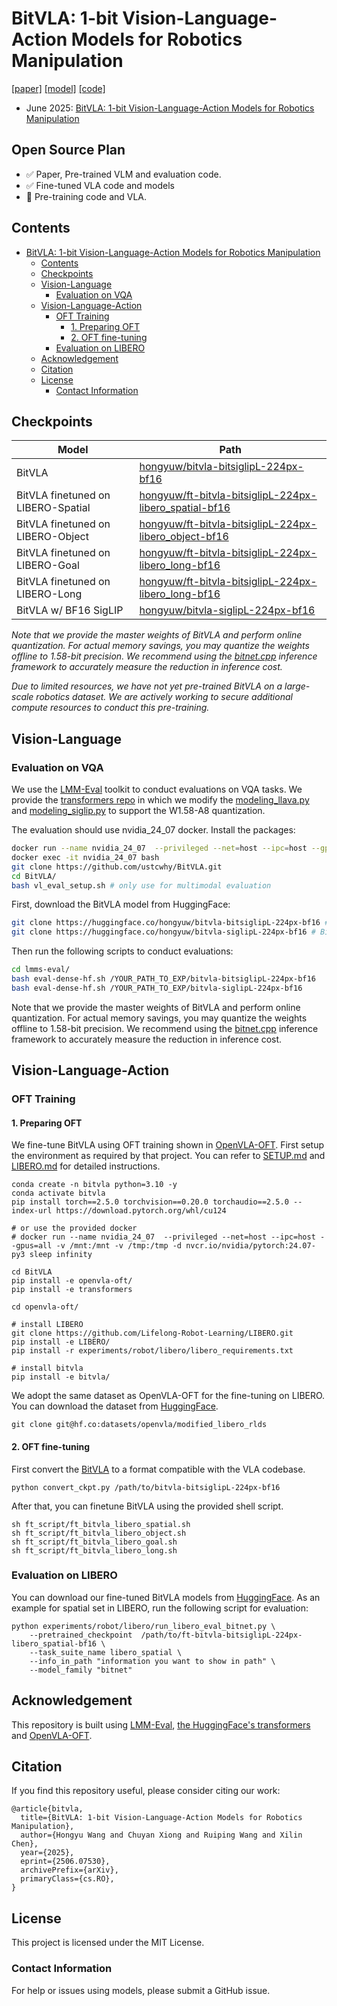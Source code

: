 # BitVLA: 1-bit Vision-Language-Action Models for Robotics Manipulation
[[paper]](https://arxiv.org/abs/2506.07530) [[model]](https://huggingface.co/collections/hongyuw/bitvla-68468fb1e3aae15dd8a4e36e) [[code]](https://github.com/ustcwhy/BitVLA)

- June 2025: [BitVLA: 1-bit Vision-Language-Action Models for Robotics Manipulation](https://arxiv.org/abs/2506.07530)


## Open Source Plan

- ✅ Paper, Pre-trained VLM and evaluation code.
- ✅ Fine-tuned VLA code and models
- 🧭 Pre-training code and VLA.

## Contents

- [BitVLA: 1-bit Vision-Language-Action Models for Robotics Manipulation](#bitvla-1-bit-vision-language-action-models-for-robotics-manipulation)
  - [Contents](#contents)
  - [Checkpoints](#checkpoints)
  - [Vision-Language](#vision-language)
    - [Evaluation on VQA](#evaluation-on-vqa)
  - [Vision-Language-Action](#vision-language-action)
    - [OFT Training](#oft-training)
      - [1. Preparing OFT](#1-preparing-oft)
      - [2. OFT fine-tuning](#2-oft-fine-tuning)
    - [Evaluation on LIBERO](#evaluation-on-libero)
  - [Acknowledgement](#acknowledgement)
  - [Citation](#citation)
  - [License](#license)
    - [Contact Information](#contact-information)
   
## Checkpoints

| Model     | Path |
| -------------- | ----- |
| BitVLA |   [hongyuw/bitvla-bitsiglipL-224px-bf16](https://huggingface.co/hongyuw/bitvla-bitsiglipL-224px-bf16)    |
| BitVLA finetuned on LIBERO-Spatial |   [hongyuw/ft-bitvla-bitsiglipL-224px-libero_spatial-bf16](https://huggingface.co/hongyuw/ft-bitvla-bitsiglipL-224px-libero_spatial-bf16)    |
| BitVLA finetuned on LIBERO-Object  |   [hongyuw/ft-bitvla-bitsiglipL-224px-libero_object-bf16](https://huggingface.co/hongyuw/ft-bitvla-bitsiglipL-224px-libero_object-bf16)    |
| BitVLA finetuned on LIBERO-Goal    |   [hongyuw/ft-bitvla-bitsiglipL-224px-libero_long-bf16](https://huggingface.co/hongyuw/ft-bitvla-bitsiglipL-224px-libero_long-bf16)    |
| BitVLA finetuned on LIBERO-Long    |   [hongyuw/ft-bitvla-bitsiglipL-224px-libero_long-bf16](https://huggingface.co/hongyuw/ft-bitvla-bitsiglipL-224px-libero_long-bf16)    |
| BitVLA w/ BF16 SigLIP |  [hongyuw/bitvla-siglipL-224px-bf16](https://huggingface.co/hongyuw/bitvla-siglipL-224px-bf16)     |

*Note that we provide the master weights of BitVLA and perform online quantization. For actual memory savings, you may quantize the weights offline to 1.58-bit precision. We recommend using the [bitnet.cpp](https://github.com/microsoft/bitnet) inference framework to accurately measure the reduction in inference cost.*

*Due to limited resources, we have not yet pre-trained BitVLA on a large-scale robotics dataset. We are actively working to secure additional compute resources to conduct this pre-training.*

## Vision-Language

### Evaluation on VQA

We use the [LMM-Eval](https://github.com/ustcwhy/BitVLA/tree/main/lmms-eval) toolkit to conduct evaluations on VQA tasks. We provide the [transformers repo](https://github.com/ustcwhy/BitVLA/tree/main/transformers) in which we modify the [modeling_llava.py](https://github.com/ustcwhy/BitVLA/blob/main/transformers/src/transformers/models/llava/modeling_llava.py) and [modeling_siglip.py](https://github.com/ustcwhy/BitVLA/blob/main/transformers/src/transformers/models/siglip/modeling_siglip.py) to support the W1.58-A8 quantization. 

The evaluation should use nvidia_24_07 docker. Install the packages:

```bash
docker run --name nvidia_24_07  --privileged --net=host --ipc=host --gpus=all -v /mnt:/mnt -v /tmp:/tmp -d nvcr.io/nvidia/pytorch:24.07-py3 sleep infinity # only use for multimodal evaluation
docker exec -it nvidia_24_07 bash
git clone https://github.com/ustcwhy/BitVLA.git
cd BitVLA/
bash vl_eval_setup.sh # only use for multimodal evaluation
```

First, download the BitVLA model from HuggingFace:

```bash
git clone https://huggingface.co/hongyuw/bitvla-bitsiglipL-224px-bf16 # BitVLA w/ W1.58-A8 SigLIP-L
git clone https://huggingface.co/hongyuw/bitvla-siglipL-224px-bf16 # BitVLA w/ BF16 SigLIP-L
```

Then run the following scripts to conduct evaluations:

```bash
cd lmms-eval/
bash eval-dense-hf.sh /YOUR_PATH_TO_EXP/bitvla-bitsiglipL-224px-bf16
bash eval-dense-hf.sh /YOUR_PATH_TO_EXP/bitvla-siglipL-224px-bf16
```

Note that we provide the master weights of BitVLA and perform online quantization. For actual memory savings, you may quantize the weights offline to 1.58-bit precision. We recommend using the [bitnet.cpp](https://github.com/microsoft/bitnet) inference framework to accurately measure the reduction in inference cost.

## Vision-Language-Action

### OFT Training 

#### 1. Preparing OFT
We fine-tune BitVLA using OFT training shown in [OpenVLA-OFT](https://github.com/moojink/openvla-oft/tree/main). First setup the environment as required by that project. You can refer to [SETUP.md](https://github.com/moojink/openvla-oft/blob/main/SETUP.md) and [LIBERO.md](https://github.com/moojink/openvla-oft/blob/main/LIBERO.md) for detailed instructions.

```
conda create -n bitvla python=3.10 -y
conda activate bitvla
pip install torch==2.5.0 torchvision==0.20.0 torchaudio==2.5.0 --index-url https://download.pytorch.org/whl/cu124

# or use the provided docker
# docker run --name nvidia_24_07  --privileged --net=host --ipc=host --gpus=all -v /mnt:/mnt -v /tmp:/tmp -d nvcr.io/nvidia/pytorch:24.07-py3 sleep infinity

cd BitVLA
pip install -e openvla-oft/
pip install -e transformers

cd openvla-oft/

# install LIBERO
git clone https://github.com/Lifelong-Robot-Learning/LIBERO.git
pip install -e LIBERO/
pip install -r experiments/robot/libero/libero_requirements.txt

# install bitvla
pip install -e bitvla/
```

We adopt the same dataset as OpenVLA-OFT for the fine-tuning on LIBERO. You can download the dataset from [HuggingFace](https://huggingface.co/datasets/openvla/modified_libero_rlds).

```
git clone git@hf.co:datasets/openvla/modified_libero_rlds
```

#### 2. OFT fine-tuning

First convert the [BitVLA](https://huggingface.co/hongyuw/bitvla-bitsiglipL-224px-bf16) to a format compatible with the VLA codebase.

```
python convert_ckpt.py /path/to/bitvla-bitsiglipL-224px-bf16
```

After that, you can finetune BitVLA using the provided shell script.
```
sh ft_script/ft_bitvla_libero_spatial.sh
sh ft_script/ft_bitvla_libero_object.sh
sh ft_script/ft_bitvla_libero_goal.sh
sh ft_script/ft_bitvla_libero_long.sh
```

### Evaluation on LIBERO

You can download our fine-tuned BitVLA models from [HuggingFace](https://huggingface.co/collections/hongyuw/bitvla-68468fb1e3aae15dd8a4e36e). As an example for spatial set in LIBERO, run the following script for evaluation:

```
python experiments/robot/libero/run_libero_eval_bitnet.py \
    --pretrained_checkpoint  /path/to/ft-bitvla-bitsiglipL-224px-libero_spatial-bf16 \
    --task_suite_name libero_spatial \
    --info_in_path "information you want to show in path" \
    --model_family "bitnet" 
```

## Acknowledgement

This repository is built using [LMM-Eval](https://github.com/EvolvingLMMs-Lab/lmms-eval), [the HuggingFace's transformers](https://github.com/huggingface/transformers) and [OpenVLA-OFT](https://github.com/moojink/openvla-oft).

## Citation

If you find this repository useful, please consider citing our work:
```
@article{bitvla,
  title={BitVLA: 1-bit Vision-Language-Action Models for Robotics Manipulation}, 
  author={Hongyu Wang and Chuyan Xiong and Ruiping Wang and Xilin Chen},
  year={2025},
  eprint={2506.07530},
  archivePrefix={arXiv},
  primaryClass={cs.RO},
}
```

## License
This project is licensed under the MIT License.

### Contact Information

For help or issues using models, please submit a GitHub issue.
